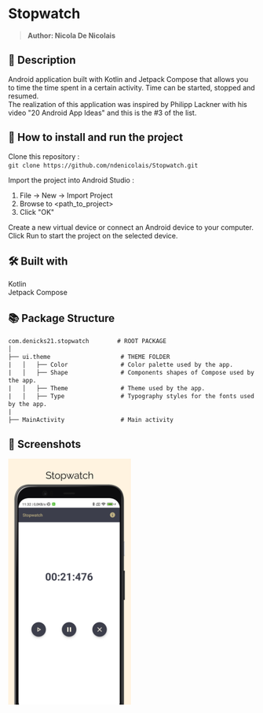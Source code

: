 # Stopwatch
> <b>Author: Nicola De Nicolais</b>


## 📄 Description
Android application built with Kotlin and Jetpack Compose that allows you to time the time spent in a certain activity. Time can be started, stopped and resumed.<br/>
The realization of this application was inspired by Philipp Lackner with his video "20 Android App Ideas" and this is the #3 of the list.


## 🔨  How to install and run the project
Clone this repository :<br/>
`
git clone https://github.com/ndenicolais/Stopwatch.git
`


Import the project into Android Studio :


1. File -> New -> Import Project
2. Browse to <path_to_project>
3. Click "OK"


Create a new virtual device or connect an Android device to your computer.</br>
Click Run to start the project on the selected device.


## 🛠️ Built with
Kotlin</br>
Jetpack Compose


## 📚 Package Structure


```
com.denicks21.stopwatch        # ROOT PACKAGE
│
├── ui.theme                    # THEME FOLDER
|   │   ├── Color               # Color palette used by the app.
|   │   ├── Shape               # Components shapes of Compose used by the app.
|   │   ├── Theme               # Theme used by the app.
|   │   ├── Type                # Typography styles for the fonts used by the app.
|
├── MainActivity                # Main activity
```


## 📎 Screenshots
<p float="left">
<img height="500em" src="images/screen.png" title="Stopwatch's screen preview">
